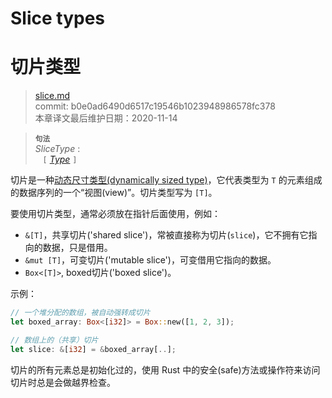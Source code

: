 # Slice types
# 切片类型

>[slice.md](https://github.com/rust-lang/reference/blob/master/src/types/slice.md)\
>commit: b0e0ad6490d6517c19546b1023948986578fc378 \
>本章译文最后维护日期：2020-11-14

> **<sup>句法</sup>**\
> _SliceType_ :\
> &nbsp;&nbsp; `[` [_Type_] `]`

切片是一种[动态尺寸类型(dynamically sized type)][dynamically sized type]，它代表类型为 `T` 的元素组成的数据序列的一个“视图(view)”。切片类型写为 `[T]`。

要使用切片类型，通常必须放在指针后面使用，例如：

* `&[T]`，共享切片('shared slice')，常被直接称为切片(`slice`)，它不拥有它指向的数据，只是借用。
* `&mut [T]`，可变切片('mutable slice')，可变借用它指向的数据。
* `Box<[T]>`, boxed切片('boxed slice')。

示例：

```rust
// 一个堆分配的数组，被自动强转成切片
let boxed_array: Box<[i32]> = Box::new([1, 2, 3]);

// 数组上的（共享）切片
let slice: &[i32] = &boxed_array[..];
```

切片的所有元素总是初始化过的，使用 Rust 中的安全(safe)方法或操作符来访问切片时总是会做越界检查。

[_Type_]: ../types.md#type-expressions
[dynamically sized type]: ../dynamically-sized-types.md

<!-- 2020-11-12-->
<!-- checked -->
